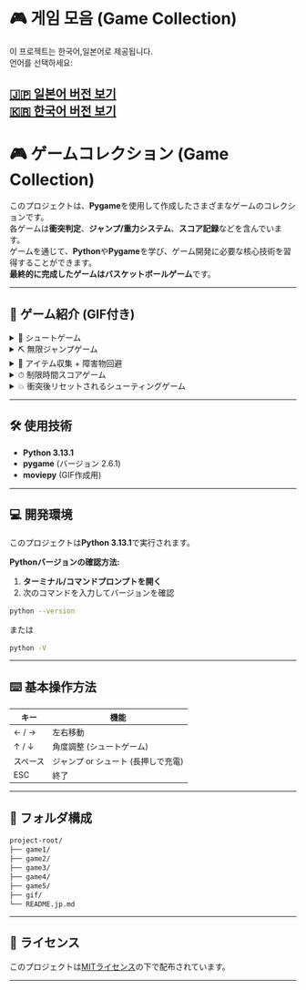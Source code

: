 # 🎮 게임 모음 (Game Collection)

이 프로젝트는 한국어,일본어로 제공됩니다.  
언어를 선택하세요:

[🇯🇵 일본어 버전 보기](README.md)  
[🇰🇷 한국어 버전 보기](README.kr.md)
---

# 🎮 ゲームコレクション (Game Collection)

このプロジェクトは、**Pygame**を使用して作成したさまざまなゲームのコレクションです。  
各ゲームは**衝突判定**、**ジャンプ/重力システム**、**スコア記録**などを含んでいます。  
ゲームを通じて、**Python**や**Pygame**を学び、ゲーム開発に必要な核心技術を習得することができます。  
**最終的に完成したゲームはバスケットボールゲーム**です。

---

## 🎥 ゲーム紹介 (GIF付き)

<details>
  <summary>🏀 シュートゲーム</summary>
  
  <img src="game1.gif" width="600">
  
  **説明:**  
  角度とパワーを調整してボールをゴールに入れる単純なシューティングゲームです。

</details>

<details>
  <summary>⛏ 無限ジャンプゲーム</summary>
  
  <img src="game2.gif" width="600">
  
  **説明:**  
  続けて生成される足場を踏んで、できるだけ高く上がるジャンプゲームです。

</details>

<details>
  <summary>🍖 アイテム収集 + 障害物回避</summary>
  
  <img src="game3.gif" width="600">
  
  **説明:**  
  アイテムを集めて障害物を避けながら、どんどん大きくなるキャラクターを操作するゲームです。

</details>

<details>
  <summary>⏱ 制限時間スコアゲーム</summary>
  
  <img src="game4.gif" width="600">
  
  **説明:**  
  60秒間でできるだけ多くの足場を踏んでスコアを上げるゲームです。

</details>

<details>
  <summary>💥 衝突後リセットされるシューティングゲーム</summary>
  
  <img src="game5.gif" width="600">
  
  **説明:**  
  ボールを発射してゴールを決めるゲームで、ボールが跳ね返ったり時間が経つとリセットされます。

</details>

---

## 🛠 使用技術

- **Python 3.13.1**
- **pygame** (バージョン 2.6.1)
- **moviepy** (GIF作成用)

---

## 💻 開発環境

このプロジェクトは**Python 3.13.1**で実行されます。

**Pythonバージョンの確認方法:**

1. **ターミナル/コマンドプロンプトを開く**
2. 次のコマンドを入力してバージョンを確認

```bash
python --version
```

または

```bash
python -V
```

---

## ⌨️ 基本操作方法

| キー        | 機能                   |
|-------------|------------------------|
| ← / →      | 左右移動                |
| ↑ / ↓      | 角度調整 (シュートゲーム) |
| スペース    | ジャンプ or シュート (長押しで充電) |
| ESC         | 終了                    |

---

## 📂 フォルダ構成

```
project-root/
├── game1/
├── game2/
├── game3/
├── game4/
├── game5/
├── gif/
└── README.jp.md
```

---

## 📝 ライセンス

このプロジェクトは[MITライセンス](LICENSE)の下で配布されています。

---
